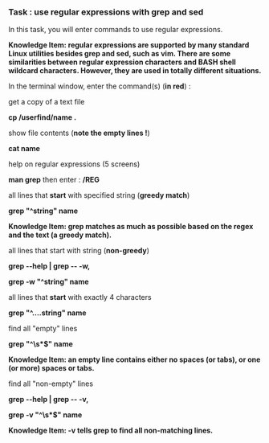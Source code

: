 ### Task : use regular expressions with **grep** and **sed**
In this task, you will enter commands to use regular expressions.

**Knowledge Item: regular expressions are supported by many standard Linux utilities besides grep and sed, such as vim. There are some similarities between regular expression characters and BASH shell wildcard characters. However, they are used in totally different situations.**

In the terminal window, enter the command(s) (**in red**) :

get a copy of a text file

**cp /userfind/name .**

show file contents (**note the empty lines !**)

**cat name**

help on regular expressions (5 screens)

**man grep** then enter : **/REG**

all lines that **start** with specified string (**greedy match**)

**grep "^string" name**

**Knowledge Item: grep matches as much as possible based on the regex and the text (a greedy match).**

all lines that start with string (**non-greedy**)

**grep --help | grep -- -w,**

**grep -w "^string" name**

all lines that **start** with exactly 4 characters

**grep "^….string" name**

find all "empty" lines

**grep "^\s\*$" name**

**Knowledge Item: an empty line contains either no spaces (or tabs), or one (or more) spaces or tabs.**

find all "non-empty" lines

**grep --help | grep -- -v,**

**grep -v "^\s\*$" name**

**Knowledge Item: -v tells grep to find all non-matching lines.**